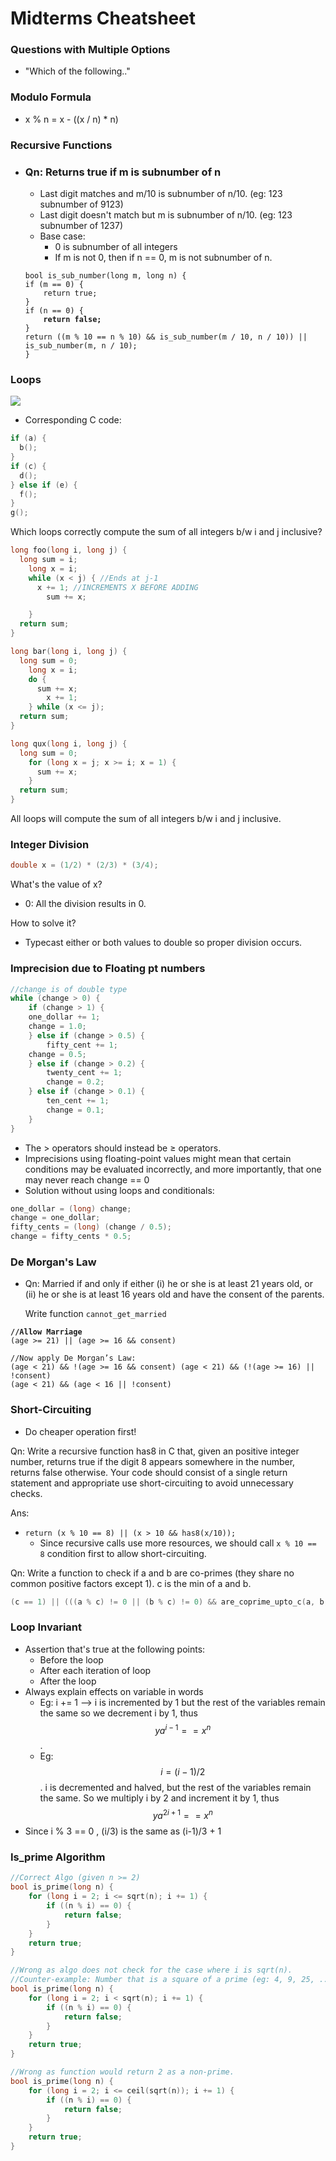 # Midterms Cheatsheet

### Questions with Multiple Options

* "Which of the following.."

### Modulo Formula

* x % n = x - ((x / n) \* n)

### Recursive Functions

*   ### Qn: Returns true if m is subnumber of n

    * Last digit matches and m/10 is subnumber of n/10. (eg: 123 subnumber of 9123)
    * Last digit doesn't match but m is subnumber of n/10. (eg: 123 subnumber of 1237)
    * Base case:
      * 0 is subnumber of all integers
      * If m is not 0, then if n == 0, m is not subnumber of n.

    <pre class="language-c"><code class="lang-c">bool is_sub_number(long m, long n) {
    if (m == 0) {
        return true;
    }
    if (n == 0) {
    <strong>    return false;
    </strong>}
    return ((m % 10 == n % 10) &#x26;&#x26; is_sub_number(m / 10, n / 10)) || is_sub_number(m, n / 10);
    }
    </code></pre>



### Loops

![](<.gitbook/assets/image (11).png>)

* Corresponding C code:

```c
if (a) {
  b();
}
if (c) {
  d();
} else if (e) {
  f();
}
g();
```

Which loops correctly compute the sum of all integers b/w i and j inclusive?

```c
long foo(long i, long j) {
  long sum = i;
    long x = i;
    while (x < j) { //Ends at j-1
      x += 1; //INCREMENTS X BEFORE ADDING
        sum += x;

    }
  return sum;
}

long bar(long i, long j) {
  long sum = 0;
    long x = i;
    do {
      sum += x;
        x += 1;
    } while (x <= j);
  return sum;
}

long qux(long i, long j) {
  long sum = 0;
    for (long x = j; x >= i; x = 1) {
      sum += x;
    }
  return sum;
}
```

All loops will compute the sum of all integers b/w i and j inclusive.

### Integer Division

```c
double x = (1/2) * (2/3) * (3/4);
```

What's the value of x?

* 0: All the division results in 0.

How to solve it?

* Typecast either or both values to double so proper division occurs.

### Imprecision due to Floating pt numbers

```c
//change is of double type
while (change > 0) {
    if (change > 1) {
    one_dollar += 1;
    change = 1.0;
    } else if (change > 0.5) {
        fifty_cent += 1;
    change = 0.5;
    } else if (change > 0.2) {
        twenty_cent += 1;
        change = 0.2;
    } else if (change > 0.1) {
        ten_cent += 1;
        change = 0.1;
    }
}
```

* The > operators should instead be ≥ operators.&#x20;
* Imprecisions using floating-point values might mean that certain conditions may be evaluated incorrectly, and more importantly, that one may never reach change == 0
* Solution without using loops and conditionals:

```c
one_dollar = (long) change;
change = one_dollar;
fifty_cents = (long) (change / 0.5);
change = fifty_cents * 0.5;
```

### De Morgan's Law

*   Qn: Married if and only if either (i) he or she is at least 21 years old, or (ii) he or she is at least 16 years old and have the consent of the parents.&#x20;

    Write function `cannot_get_married`

<pre class="language-c"><code class="lang-c"><strong>//Allow Marriage
</strong>(age >= 21) || (age >= 16 &#x26;&#x26; consent)

//Now apply De Morgan’s Law:
(age &#x3C; 21) &#x26;&#x26; !(age >= 16 &#x26;&#x26; consent) (age &#x3C; 21) &#x26;&#x26; (!(age >= 16) || !consent)
(age &#x3C; 21) &#x26;&#x26; (age &#x3C; 16 || !consent)
</code></pre>

### Short-Circuiting

* Do cheaper operation first!

Qn: Write a recursive function has8 in C that, given an positive integer number, returns true if the digit 8 appears somewhere in the number, returns false otherwise. Your code should consist of a single return statement and appropriate use short-circuiting to avoid unnecessary checks.

Ans:

* `return (x % 10 == 8) || (x > 10 && has8(x/10));`
  * Since recursive calls use more resources, we should call `x % 10 == 8` condition first to allow short-circuiting.

Qn: Write a function to check if a and b are co-primes (they share no common positive factors except 1). c is the min of a and b.

```c
(c == 1) || (((a % c) != 0 || (b % c) != 0) && are_coprime_upto_c(a, b, c1) 
```

### Loop Invariant

* Assertion that's true at the following points:
  * Before the loop
  * After each iteration of loop
  * After the loop
* Always explain effects on variable in words
  * Eg: i += 1 --> i is incremented by 1 but the rest of the variables remain the same so we decrement i by 1, thus $$ya^{i - 1} == x^n$$.&#x20;
  * Eg: $$i = (i -1) /2$$. i is decremented and halved, but the rest of the variables remain the same. So we multiply i by 2 and increment it by 1, thus $$ya^{2i+1} == x^n$$
* Since i % 3 == 0 , (i/3) is the same as (i-1)/3 + 1&#x20;

### Is\_prime Algorithm

```c
//Correct Algo (given n >= 2)
bool is_prime(long n) {
    for (long i = 2; i <= sqrt(n); i += 1) {
        if ((n % i) == 0) {
            return false;
        }
    }
    return true;
}

//Wrong as algo does not check for the case where i is sqrt(n).
//Counter-example: Number that is a square of a prime (eg: 4, 9, 25, ...) will be incorrectly determined as prime
bool is_prime(long n) {
    for (long i = 2; i < sqrt(n); i += 1) {
        if ((n % i) == 0) {
            return false;
        }
    }
    return true;
}

//Wrong as function would return 2 as a non-prime.
bool is_prime(long n) {
    for (long i = 2; i <= ceil(sqrt(n)); i += 1) {
        if ((n % i) == 0) {
            return false;
        }
    }
    return true;
}
```
